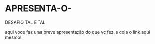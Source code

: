 # APRESENTA-O-
DESAFIO TAL E TAL


aqui voce faz uma breve apresentação do que vc fez. e cola o link aqui mesmo!
